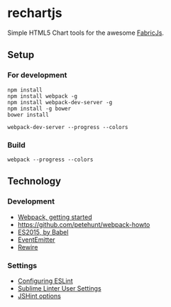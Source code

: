 # rechartjs
Simple HTML5 Chart tools for the awesome [FabricJs](http://fabricjs.com/).

## Setup
### For development
```Shell
npm install
npm install webpack -g
npm install webpack-dev-server -g
npm install -g bower
bower install

webpack-dev-server --progress --colors
```

### Build
```Shell
webpack --progress --colors
```

## Technology
### Development
* [Webpack, getting started](http://webpack.github.io/docs/tutorials/getting-started/)
* https://github.com/petehunt/webpack-howto
* [ES2015, by Babel](https://babeljs.io/docs/learn-es2015/)
* [EventEmitter](https://www.npmjs.com/package/event-emitter)
* [Rewire](https://github.com/jhnns/rewire)

### Settings
* [Configuring ESLint](http://eslint.org/docs/user-guide/configuring.html)
* [Sublime Linter User Settings](http://bl.ocks.org/bretdavidson/3189814)
* [JSHint options](http://jshint.com/docs/options/)